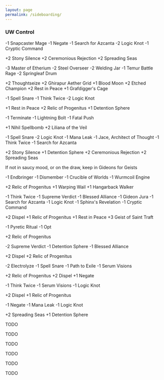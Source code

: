 ```yaml
---
layout: page
permalink: /sideboarding/
---
```


### UW Control

<div showhide headline="vs Affinity">
  <p>-1 <span showcard>Snapcaster Mage</span> -1 <span showcard>Negate</span> -1 <span showcard>Search for Azcanta</span> -2 <span showcard>Logic Knot</span> -1 <span showcard>Cryptic Command</span></p>
  <p>+2 <span showcard>Stony Silence</span> +2 <span showcard>Ceremonious Rejection</span> +2 <span showcard>Spreading Seas</span></p>

  <div showhide headline="Sample Affinity Postboard">
    <p>-3 <span showcard>Master of Etherium</span> -2 <span showcard>Steel Overseer</span> -2 <span showcard>Welding Jar</span> -1 <span showcard>Temur Battle Rage</span> -2 <span showcard>Springleaf Drum</span></p>
    <p>+2 <span showcard>Thoughtseize</span> +2 <span showcard>Ghirapur Aether Grid</span> +1 <span showcard>Blood Moon</span> +2 <span showcard>Etched Champion</span> +2 <span showcard>Rest in Peace</span> +1 <span showcard>Grafdigger's Cage</span></p>
  </div>
</div>

<div showhide headline="vs Grixis Death's Shadow">
  <p>-1 <span showcard>Spell Snare</span> -1 <span showcard>Think Twice</span> -2 <span showcard>Logic Knot</span></p>
  <p>+1 <span showcard>Rest in Peace</span> +2 <span showcard>Relic of Progenitus</span> +1 <span showcard>Detention Sphere</span></p>

  <div showhide headline="Sample Grixis DS Postboard">
    <p>-1 <span showcard>Terminate</span> -1 <span showcard>Lightning Bolt</span> -1 <span showcard>Fatal Push</span></p>
    <p>+1 <span showcard>Nihil Spellbomb</span> +2 <span showcard>Liliana of the Veil</span></p>
  </div>
</div>

<div showhide headline="vs Eldrazi Tron">
  <p>-1 <span showcard>Spell Snare</span>  -2 <span showcard>Logic Knot</span> -1 <span showcard>Mana Leak</span> -1 <span showcard>Jace, Architect of Thought</span> -1 <span showcard>Think Twice</span> -1 <span showcard>Search for Azcanta</span></p>
  <p>+2 <span showcard>Stony Silence</span> +1 <span showcard>Detention Sphere</span> +2 <span showcard>Ceremonious Rejection</span> +2 <span showcard>Spreading Seas</span></p>

  <p>If not in saucy mood, or on the draw, keep in Gideons for Geists</p>

  <div showhide headline="Sample E-Tron Postboard">
    <p>-1 <span showcard>Endbringer</span> -1 <span showcard>Dismember</span> -1 <span showcard>Crucible of Worlds</span> -1 <span showcard>Wurmcoil Engine</span></p>
    <p>+2 <span showcard>Relic of Progenitus</span> +1 <span showcard>Warping Wail</span> +1 <span showcard>Hangarback Walker</span></p>
  </div>
</div>

<div showhide headline="vs UR Gifts Storm">
  <p>-1 <span showcard>Think Twice</span> -1 <span showcard>Supreme Verdict</span> -1 <span showcard>Blessed Alliance</span> -1 <span showcard>Gideon Jura</span> -1 <span showcard>Search for Azcanta</span> -1 <span showcard>Logic Knot</span> -1 <span showcard>Sphinx's Revelation</span> -1 <span showcard>Cryptic Command</span></p>
  <p>+2 <span showcard>Dispel</span> +1 <span showcard>Relic of Progenitus</span> +1 <span showcard>Rest in Peace</span> +3 <span showcard>Geist of Saint Traft</span></p>

  <div showhide headline="Sample UR Storm Postboard">
    <p>-1 <span showcard>Pyretic Ritual</span> -1 <span showcard>Opt</span></p>
    <p>+2 <span showcard>Relic of Progenitus</span></p>
  </div>
</div>

<div showhide headline="vs Jeskai">
  <p>-2 <span showcard>Supreme Verdict</span> -1 <span showcard>Detention Sphere</span> -1 <span showcard>Blessed Alliance</span></p>
  <p>+2 <span showcard>Dispel</span> +2 <span showcard>Relic of Progenitus</span></p>

  <div showhide headline="Sample Jeskai Postboard">
    <p>-2 <span showcard>Electrolyze</span> -1 <span showcard>Spell Snare</span> -1 <span showcard>Path to Exile</span> -1 <span showcard>Serum Visions</span></p>
    <p>+2 <span showcard>Relic of Progenitus</span> +2 <span showcard>Dispel</span> +1 <span showcard>Negate</span></p>
  </div>
</div>


<div showhide headline="vs Counters Company">
  <p>-1 <span showcard>Think Twice</span> -1 <span showcard>Serum Visions</span> -1 <span showcard>Logic Knot</span></p>
  <p>+2 <span showcard>Dispel</span> +1 <span showcard>Relic of Progenitus</span></p>
</div>

<div showhide headline="vs 5c Humans">
  <p>-1 <span showcard>Negate</span> -1 <span showcard>Mana Leak</span> -1 <span showcard>Logic Knot</span></p>
  <p>+2 <span showcard>Spreading Seas</span> +1 <span showcard>Detention Sphere</span></p>
</div>

<div showhide headline="vs Burn">
  <p>TODO</p>
</div>

<div showhide headline="vs Abzan">
  <p>TODO</p>
</div>

<div showhide headline="vs Lantern">
  <p>TODO</p>
</div>

<div showhide headline="vs Elves">
  <p>TODO</p>
</div>

<div showhide headline="vs Ad Nauseum">
  <p>TODO</p>
</div>

<div showhide headline="vs 8 Rack">
  <p>TODO</p>
</div>
